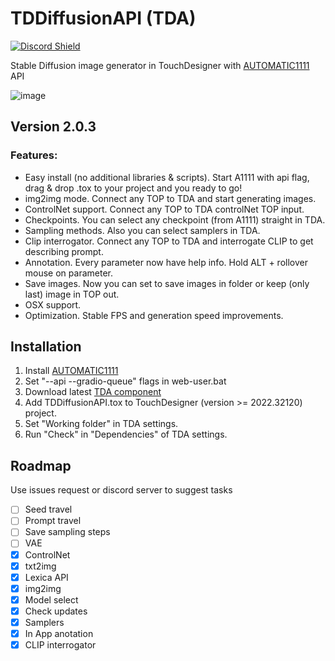 # TDDiffusionAPI (TDA)
<a href="https://discord.com/invite/wNW8xkEjrf"><img src="https://discord.com/api/guilds/838923088997122100/widget.png?style=shield" alt="Discord Shield"/></a>

Stable Diffusion image generator in TouchDesigner with [AUTOMATIC1111](https://github.com/AUTOMATIC1111/stable-diffusion-webui) API

![image](https://user-images.githubusercontent.com/11017531/220714418-fc4fdc14-a8c7-4d2c-964b-91aada16a638.png)

## Version 2.0.3
### Features:
* Easy install (no additional libraries & scripts). Start A1111 with api flag, drag & drop .tox to your project and you ready to go!
* img2img mode. Connect any TOP to TDA and start generating images.
* ControlNet support. Connect any TOP to TDA controlNet TOP input.
* Checkpoints. You can select any checkpoint (from A1111) straight in TDA.
* Sampling methods. Also you can select samplers in TDA.
* Clip interrogator. Connect any TOP to TDA and interrogate CLIP to get describing prompt.
* Annotation. Every parameter now have help info. Hold ALT + rollover mouse on parameter.
* Save images. Now you can set to save images in folder or keep (only last) image in TOP out.
* OSX support.
* Optimization. Stable FPS and generation speed improvements.
	
## Installation
1. Install [AUTOMATIC1111](https://github.com/AUTOMATIC1111/stable-diffusion-webui#installation-and-running)
2. Set "--api --gradio-queue" flags in web-user.bat 
3. Download latest [TDA component](https://github.com/olegchomp/TDDiffusionAPI/releases)
4. Add TDDiffusionAPI.tox to TouchDesigner (version >= 2022.32120) project.
5. Set "Working folder" in TDA settings.
6. Run "Check" in "Dependencies" of TDA settings.
	
## Roadmap 
Use issues request or discord server to suggest tasks 

- [ ] Seed travel
- [ ] Prompt travel
- [ ] Save sampling steps
- [ ] VAE
- [x] ControlNet
- [x] txt2img
- [x] Lexica API
- [x] img2img
- [x] Model select
- [x] Check updates
- [x] Samplers
- [x] In App anotation
- [x] CLIP interrogator

